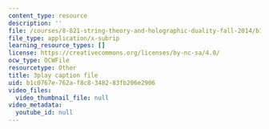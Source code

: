 ```yaml
---
content_type: resource
description: ''
file: /courses/8-821-string-theory-and-holographic-duality-fall-2014/b1c0767e762af8c8348283fb206e2906_nW4vp_upvmE.srt
file_type: application/x-subrip
learning_resource_types: []
license: https://creativecommons.org/licenses/by-nc-sa/4.0/
ocw_type: OCWFile
resourcetype: Other
title: 3play caption file
uid: b1c0767e-762a-f8c8-3482-83fb206e2906
video_files:
  video_thumbnail_file: null
video_metadata:
  youtube_id: null
---
```

